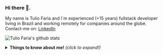 ### Hi there 👋.

My name is Tulio Faria and I´m experienced (+15 years) fullstack developer living in Brazil and working remotely for companies around the globe.
Contact-me on:
[LinkedIn](https://linkedin.com/in/tuliofaria)

![Tulio Faria's github stats](https://github-readme-stats.vercel.app/api?username=tuliofaria&show_icons=true&theme=radical)

<details>
  <summary> <b> Things to know about me! </b> <i>(click to expand!)</i> </summary>
  
  <br>
    This is going to be hidden. 
 </details>

<!--
Here are some ideas to get you started:

- 🔭 I’m currently working on ...
- 🌱 I’m currently learning ...
- 👯 I’m looking to collaborate on ...
- 🤔 I’m looking for help with ...
- 💬 Ask me about ...
- 📫 How to reach me: ...
- 😄 Pronouns: ...
- ⚡ Fun fact: ...
-->
